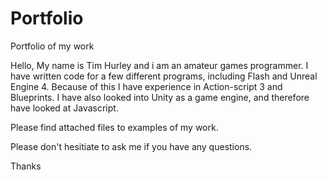 # Portfolio
Portfolio of my work

Hello, 
My name is Tim Hurley and i am an amateur games programmer. I have written code for a few different programs, including Flash and Unreal Engine 4. Because of this I have experience in Action-script 3 and Blueprints. I have also looked into Unity as a game engine, and therefore have looked at Javascript.

Please find attached files to examples of my work.

Please don't hesitiate to ask me if you have any questions.

Thanks
